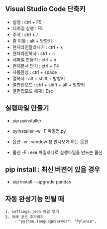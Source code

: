 ## Visual Studio Code 단축키
- 실행 : ctrl + F5
- 디버깅 실행 : F5
- 주석 : ctrl + /
- 줄 이동 : alt + 방향키
- 현재라인잘라내기 : ctrl + x
- 현재라인복사 : ctrl + c
- 새파일 만들기 : ctrl + n
- 현재문서 닫기 : ctrl + F4
- 자동완성 : ctrl + space
- 열복사 : alt + shift + 방향키
- 열편집모드 : ctrl + shift + alt + 방향키
- 열편집모드 해재 : Esc

## 실행파일 만들기
- pip pyinstaller
- pyinstaller -w -F 파일명.py

- 옵션 -w : window 창 안나오게 하는 옵션
- 옵션 -F : exe 파일하나로 실행파일을 만드는 옵션

## pip install : 최신 버젼이 있을 경우
- pip install --upgrade pandas

##  자동 완성기능 안될 때
    1. settings.json 파일 열기
    2. 아래 코드 추가하기
        - "python.languageServer": "Pylance",
